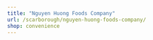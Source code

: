 ```yaml
---
title: "Nguyen Huong Foods Company"
url: /scarborough/nguyen-huong-foods-company/
shop: convenience
---
```

